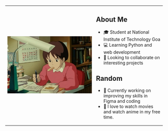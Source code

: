 <table>
  <tr>
    <td><img src="565edd_17152e29e0b7499f882e505cdc0e4c9a~mv2.webp" alt="Your Image"/></td>
    <td>
      <h2>About Me</h2>
      <ul>
        <li>🎓 Student at National Institute of Technology Goa</li>
        <li>💻 Learning Python and web development</li>
        <li>🚀 Looking to collaborate on interesting projects</li>
      </ul>
      <h2>Random</h2>
      <ul>
        <li>🌱 Currently working on improving my skills in Figma and coding</li>
        <li>🎌 I love to watch movies and watch anime in my free time.</li>
      </ul>
    </td>
  </tr>
</table>


